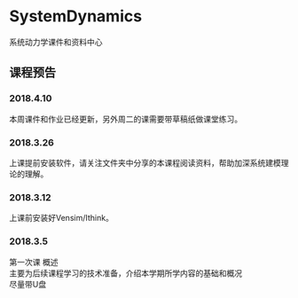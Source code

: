 # SystemDynamics 

系统动力学课件和资料中心<br>
  
## 课程预告 
### 2018.4.10 
本周课件和作业已经更新，另外周二的课需要带草稿纸做课堂练习。

### 2018.3.26 
上课提前安装软件，请关注文件夹中分享的本课程阅读资料，帮助加深系统建模理论的理解。

### 2018.3.12 

上课前安装好Vensim/Ithink。

### 2018.3.5  
第一次课 概述<br>
主要为后续课程学习的技术准备，介绍本学期所学内容的基础和概况<br> 
尽量带U盘
